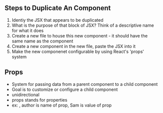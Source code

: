 ## Steps to Duplicate An Component
1. Identiy the JSX that appears to be duplicated
2. What is the purpose of that block of JSX? Think of a descriptive name for what it does
3. Create a new file to house this new component - it should have the same name as the component
4. Create a new component in the new file, paste the JSX into it
5. Make the new componenet configurable by using React's 'props' system

## Props
- System for passing data from a parent component to a child component
- Goal is to customize or configure a child component
- unidirectional
- props stands for properties
- ex: <CommentDetail author="Sam" />, author is name of prop, Sam is value of prop
